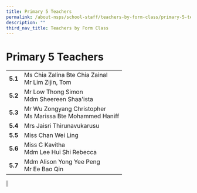 ```yaml
---
title: Primary 5 Teachers
permalink: /about-nsps/school-staff/teachers-by-form-class/primary-5-teachers/
description: ""
third_nav_title: Teachers by Form Class
---
```

Primary 5 Teachers
==================

|  |  |
|---|---|
| **5.1** | Ms Chia Zalina Bte Chia Zainal<br>Mr Lim Zijin, Tom |
| **5.2** | Mr Low Thong Simon<br>Mdm Sheereen Shaa'ista  |
| **5.3** | Mr Wu Zongyang Christopher<br>Ms Marissa Bte Mohammed Haniff |
| **5.4** | Mrs Jaisri Thirunavukarusu |
| **5.5** | Miss Chan Wei Ling<br> |
| **5.6** | Miss C Kavitha<br>Mdm Lee Hui Shi Rebecca |
| **5.7** | Mdm Alison Yong Yee Peng<br>Mr Ee Bao Qin  |
|